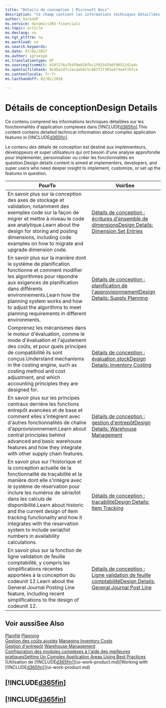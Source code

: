```yaml
---
title: "Détails de conception | Microsoft Docs"
description: "Ce champ contient les informations techniques détaillées sur les fonctionnalités d'application complexes dans Finance and Operations, Business edition."
author: SorenGP
ms.service: dynamics365-financials
ms.topic: article
ms.devlang: na
ms.tgt_pltfrm: na
ms.workload: na
ms.search.keywords: 
ms.date: 07/01/2017
ms.author: sgroespe
ms.translationtype: HT
ms.sourcegitcommit: b34f276a764f0e828fbc1f015429df9852242a4c
ms.openlocfilehash: 9c8ba2d7c2acaeb4c5c683f2f365e474e4f7bfce
ms.contentlocale: fr-fr
ms.lasthandoff: 02/02/2018

---
```

# <a name="design-details"></a><span data-ttu-id="37a22-103">Détails de conception</span><span class="sxs-lookup"><span data-stu-id="37a22-103">Design Details</span></span>
<span data-ttu-id="37a22-104">Ce contenu comprend les informations techniques détaillées sur les fonctionnalités d'application complexes dans [!INCLUDE[d365fin](includes/d365fin_md.md)].</span><span class="sxs-lookup"><span data-stu-id="37a22-104">This content contains detailed technical information about complex application features in [!INCLUDE[d365fin](includes/d365fin_md.md)].</span></span>  

 <span data-ttu-id="37a22-105">Le contenu des détails de conception est destiné aux implémenteurs, développeurs et super utilisateurs qui ont besoin d'une analyse approfondie pour implémenter, personnaliser ou créer les fonctionnalités en question.</span><span class="sxs-lookup"><span data-stu-id="37a22-105">Design details content is aimed at implementers, developers, and super users who need deeper insight to implement, customize, or set up the features in question.</span></span>  

|<span data-ttu-id="37a22-106">**Pour**</span><span class="sxs-lookup"><span data-stu-id="37a22-106">**To**</span></span>|<span data-ttu-id="37a22-107">**Voir**</span><span class="sxs-lookup"><span data-stu-id="37a22-107">**See**</span></span>|  
|------------|-------------|  
|<span data-ttu-id="37a22-108">En savoir plus sur la conception des axes de stockage et validation, notamment des exemples code sur la façon de migrer et mettre à niveau le code axe analytique.</span><span class="sxs-lookup"><span data-stu-id="37a22-108">Learn about the design for storing and posting dimensions, including code examples on how to migrate and upgrade dimension code.</span></span>|[<span data-ttu-id="37a22-109">Détails de conception : écritures d'ensemble de dimensions</span><span class="sxs-lookup"><span data-stu-id="37a22-109">Design Details: Dimension Set Entries</span></span>](design-details-dimension-set-entries.md)|  
|<span data-ttu-id="37a22-110">En savoir plus sur la manière dont le système de planification fonctionne et comment modifier les algorithmes pour répondre aux exigences de planification dans différents environnements.</span><span class="sxs-lookup"><span data-stu-id="37a22-110">Learn how the planning system works and how to adjust the algorithms to meet planning requirements in different environments.</span></span>|[<span data-ttu-id="37a22-111">Détails de conception : planification de l'approvisionnement</span><span class="sxs-lookup"><span data-stu-id="37a22-111">Design Details: Supply Planning</span></span>](design-details-supply-planning.md)|  
|<span data-ttu-id="37a22-112">Comprenez les mécanismes dans le moteur d'évaluation, comme le mode d'évaluation et l'ajustement des coûts, et pour quels principes de compatibilité ils sont conçus.</span><span class="sxs-lookup"><span data-stu-id="37a22-112">Understand mechanisms in the costing engine, such as costing method and cost adjustment, and which accounting principles they are designed for.</span></span>|[<span data-ttu-id="37a22-113">Détails de conception : évaluation stock</span><span class="sxs-lookup"><span data-stu-id="37a22-113">Design Details: Inventory Costing</span></span>](design-details-inventory-costing.md)|  
|<span data-ttu-id="37a22-114">En savoir plus sur les principes centraux derrière les fonctions entrepôt avancées et de base et comment elles s'intègrent avec d'autres fonctionnalités de chaîne d'approvisionnement.</span><span class="sxs-lookup"><span data-stu-id="37a22-114">Learn about central principles behind advanced and basic warehouse features and how they integrate with other supply chain features.</span></span>|[<span data-ttu-id="37a22-115">Détails de conception : gestion d'entrepôt</span><span class="sxs-lookup"><span data-stu-id="37a22-115">Design Details: Warehouse Management</span></span>](design-details-warehouse-management.md)|  
|<span data-ttu-id="37a22-116">En savoir plus sur l'historique et la conception actuelle de la fonctionnalité de traçabilité et la manière dont elle s'intègre avec le système de réservation pour inclure les numéros de série/lot dans les calculs de disponibilité.</span><span class="sxs-lookup"><span data-stu-id="37a22-116">Learn about historic and the current design of item tracking functionality and how it integrates with the reservation system to include serial/lot numbers in availability calculations.</span></span>|[<span data-ttu-id="37a22-117">Détails de conception : traçabilité</span><span class="sxs-lookup"><span data-stu-id="37a22-117">Design Details: Item Tracking</span></span>](design-details-item-tracking.md)|  
|<span data-ttu-id="37a22-118">En savoir plus sur la fonction de ligne validation de feuille comptabilité, y compris les simplifications récentes apportées à la conception du codeunit 12.</span><span class="sxs-lookup"><span data-stu-id="37a22-118">Learn about the General Journal Posting Line feature, including recent simplifications to the design of codeunit 12.</span></span>|[<span data-ttu-id="37a22-119">Détails de conception : Ligne validation de feuille comptabilité</span><span class="sxs-lookup"><span data-stu-id="37a22-119">Design Details: General Journal Post Line</span></span>](design-details-general-journal-post-line.md)|  

## <a name="see-also"></a><span data-ttu-id="37a22-120">Voir aussi</span><span class="sxs-lookup"><span data-stu-id="37a22-120">See Also</span></span>  
 <span data-ttu-id="37a22-121">[Planifié](production-planning.md) </span><span class="sxs-lookup"><span data-stu-id="37a22-121">[Planning](production-planning.md) </span></span>  
 <span data-ttu-id="37a22-122">[Gestion des coûts ajustés](finance-manage-inventory-costs.md) </span><span class="sxs-lookup"><span data-stu-id="37a22-122">[Managing Inventory Costs](finance-manage-inventory-costs.md) </span></span>  
 <span data-ttu-id="37a22-123">[Gestion d'entrepôt](warehouse-manage-warehouse.md) </span><span class="sxs-lookup"><span data-stu-id="37a22-123">[Warehouse Management](warehouse-manage-warehouse.md) </span></span>  
 [<span data-ttu-id="37a22-124">Configuration des modules complexes à l'aide des meilleures pratiques</span><span class="sxs-lookup"><span data-stu-id="37a22-124">Setting Up Complex Application Areas Using Best Practices</span></span>](set-up-complex-application-areas-using-best-practices.md)  
 <span data-ttu-id="37a22-125">[Utilisation de [!INCLUDE[d365fin](includes/d365fin_md.md)]](ui-work-product.md)</span><span class="sxs-lookup"><span data-stu-id="37a22-125">[Working with [!INCLUDE[d365fin](includes/d365fin_md.md)]](ui-work-product.md)</span></span>

 ## [!INCLUDE[d365fin](includes/free_trial_md.md)]  
 ## [!INCLUDE[d365fin](includes/training_link_md.md)]

